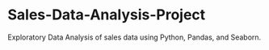 # Sales-Data-Analysis-Project
Exploratory Data Analysis of sales data using Python, Pandas, and Seaborn.
